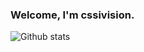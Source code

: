 ### Welcome, I'm cssivision.

![Github stats](https://github-readme-stats.vercel.app/api?username=cssivision&show_icons=true&line_height=40)

